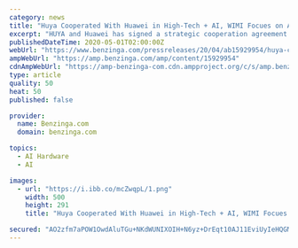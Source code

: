 ```yaml
---
category: news
title: "Huya Cooperated With Huawei in High-Tech + AI, WIMI Focues on AR + Live Broadcast System"
excerpt: "HUYA and Huawei has signed a strategic cooperation agreement to establish the omni-directional depth cooperation relationship, and will set up a “joint innovation"
publishedDateTime: 2020-05-01T02:00:00Z
webUrl: "https://www.benzinga.com/pressreleases/20/04/ab15929954/huya-cooperated-with-huawei-in-high-tech-ai-wimi-focues-on-ar-live-broadcast-system"
ampWebUrl: "https://amp.benzinga.com/amp/content/15929954"
cdnAmpWebUrl: "https://amp-benzinga-com.cdn.ampproject.org/c/s/amp.benzinga.com/amp/content/15929954"
type: article
quality: 50
heat: 50
published: false

provider:
  name: Benzinga.com
  domain: benzinga.com

topics:
  - AI Hardware
  - AI

images:
  - url: "https://i.ibb.co/mcZwqpL/1.png"
    width: 500
    height: 291
    title: "Huya Cooperated With Huawei in High-Tech + AI, WIMI Focues on AR + Live Broadcast System"

secured: "AO2zfm7aPOW1OwdAluTGu+NKdWUNIXOIH+N6yz+DrEqt10AJ11EviUyIeHQGM3ZktdVRckfXrxdCUpO9fn7iPuzV5dw8saZ+VOw6anJjmtnppdlFaIOKD7F15q9p9py00T5NznaRuer1ZqC0RrFsEfbalDqr1KD2CXGVBefENgzbpJdUSaUmNrI8Cb6PpIof53eA/VrLKFSXjt8molEEaW2w5pWDzwr9IS3RE8MV0SizyDGFIFmRZwijFqR2xmaRj/X5DFsW69nUKWxFjarOPdsP0LlrGq1BYS+vHVU4vZhoOXo1ysdpqbncbpGVjofW;QYyLjruBsE8aBnYKEcqehg=="
---
```



